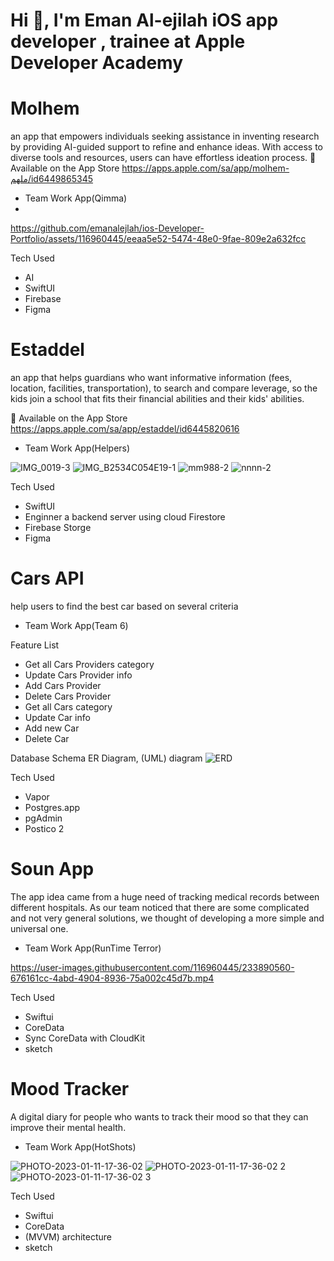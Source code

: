 
# Hi 👋, I'm Eman Al-ejilah iOS app developer , trainee at Apple Developer Academy


# Molhem 
an app that empowers individuals seeking assistance in inventing research by providing AI-guided support to refine and enhance ideas. With access to diverse tools and resources, users can have effortless ideation process.
📲 Available on the App Store 
https://apps.apple.com/sa/app/molhem-ملهم/id6449865345
- Team Work App(Qimma)
- 
https://github.com/emanalejlah/ios-Developer-Portfolio/assets/116960445/eeaa5e52-5474-48e0-9fae-809e2a632fcc


 Tech Used
 - AI
 - SwiftUI 
 - Firebase 
 - Figma




# Estaddel 
an app that helps guardians who want informative information (fees, location, facilities, transportation), to search and compare leverage, so the kids join a school that fits their financial abilities and their kids' abilities.


📲 Available on the App Store 
https://apps.apple.com/sa/app/estaddel/id6445820616
 - Team Work App(Helpers)
 
![IMG_0019-3](https://user-images.githubusercontent.com/116960445/233881076-7a11ee70-f782-4dbf-b9cb-f7683c3170fd.png)
![IMG_B2534C054E19-1](https://user-images.githubusercontent.com/116960445/233881844-d21118ac-013f-45ed-8744-19bf8bc56dda.png)
![mm988-2](https://user-images.githubusercontent.com/116960445/233882296-8dd161ea-fc49-41aa-bb31-f65d689fe703.png)
![nnnn-2](https://user-images.githubusercontent.com/116960445/233882417-1faf78d6-029c-427c-9c3b-fa6a69b04a4b.png)

 Tech Used
 - SwiftUI 
 - Enginner a backend server using cloud Firestore
 - Firebase Storge
 - Figma

# Cars API
help users to find the best car based on several criteria
 - Team Work App(Team 6)
 
Feature List
- Get all Cars Providers category
- Update Cars Provider info
- Add Cars Provider
- Delete Cars Provider
- Get all Cars category
- Update Car info
- Add new Car
- Delete Car

Database Schema
ER Diagram, (UML) diagram 
![ERD](https://user-images.githubusercontent.com/116960445/233887325-110a29c8-a893-48dd-9360-8d2276e799e2.png)


Tech Used

- Vapor
- Postgres.app
- pgAdmin
- Postico 2



# Soun App
The app idea came from a huge need of tracking medical records between different hospitals. As our team noticed that there are some complicated and not very general solutions, we thought of developing a more simple and universal one.
- Team Work App(RunTime Terror)

https://user-images.githubusercontent.com/116960445/233890560-676161cc-4abd-4904-8936-75a002c45d7b.mp4

Tech Used 
- Swiftui
- CoreData
- Sync CoreData with CloudKit
- sketch

# Mood Tracker
A digital diary for people who wants to track their mood so that they can improve their mental health.



 - Team Work App(HotShots)
 
 
![PHOTO-2023-01-11-17-36-02](https://user-images.githubusercontent.com/116960445/233893638-f347305f-adb4-4291-ba4c-26519ca55f53.png)
![PHOTO-2023-01-11-17-36-02 2](https://user-images.githubusercontent.com/116960445/233893642-a3c37c43-355c-4347-8d0d-408badf6560a.png)
![PHOTO-2023-01-11-17-36-02 3](https://user-images.githubusercontent.com/116960445/233893643-59a59ba4-39d2-4283-af04-2a38ad6a77c5.png)
 
 Tech Used 
- Swiftui
- CoreData
- (MVVM) architecture
- sketch


